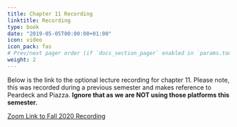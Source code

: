 ```yaml
---
title: Chapter 11 Recording
linktitle: Recording
type: book
date: "2019-05-05T00:00:00+01:00"
icon: video
icon_pack: fas
# Prev/next pager order (if `docs_section_pager` enabled in `params.toml`)
weight: 2
---
```


Below is the link to the optional lecture recording for chapter 11. Please note, this was recorded during a previous semester and makes reference to Peardeck and Piazza. **Ignore that as we are NOT using those platforms this semester.**

[Zoom Link to Fall 2020 Recording](https://4cd.zoom.us/rec/share/m_5WcAob243oOsS3vpn-RzZ_E872PeK8J1ezqTxjtAe1C_98P2UDLtEnJX_mGtiV.eMiD9ngF9-fXeq-9?startTime=1606519760000)
